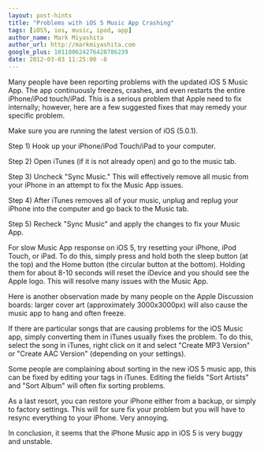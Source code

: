 ```yaml
---
layout: post-hints
title: "Problems with iOS 5 Music App Crashing"
tags: [iOS5, ios, music, ipod, app]
author_name: Mark Miyashita
author_url: http://markmiyashita.com
google_plus: 101180624276428786239
date: 2012-03-03 11:25:00 -8
---
```


Many people have been reporting problems with the updated iOS 5 Music App. The app continuously freezes, crashes, and even restarts the entire iPhone/iPod touch/iPad. This is a serious problem that Apple need to fix internally; however, here are a few suggested fixes that may remedy your specific problem.

Make sure you are running the latest version of iOS (5.0.1).

Step 1) Hook up your iPhone/iPod Touch/iPad to your computer.

Step 2) Open iTunes (if it is not already open) and go to the music tab.

Step 3) Uncheck "Sync Music." This will effectively remove all music from your iPhone in an attempt to fix the Music App issues. 

Step 4) After iTunes removes all of your music, unplug and replug your iPhone into the computer and go back to the Music tab.

Step 5) Recheck "Sync Music" and apply the changes to fix your Music App.

For slow Music App response on iOS 5, try resetting your iPhone, iPod Touch, or iPad. To do this, simply press and hold both the sleep button (at the top) and the Home button (the circular button at the bottom). Holding them for about 8-10 seconds will reset the iDevice and you should see the Apple logo. This will resolve many issues with the Music App.

Here is another observation made by many people on the Apple Discussion boards: larger cover art (approximately 3000x3000px) will also cause the music app to hang and often freeze.

If there are particular songs that are causing problems for the iOS Music app, simply converting them in iTunes usually fixes the problem. To do this, select the song in iTunes, right click on it and select "Create MP3 Version" or "Create AAC Version" (depending on your settings).

Some people are complaining about sorting in the new iOS 5 music app, this can be fixed by editing your tags in iTunes. Editing the fields "Sort Artists" and "Sort Album" will often fix sorting problems.

As a last resort, you can restore your iPhone either from a backup, or simply to factory settings. This will for sure fix your problem but you will have to resync everything to your iPhone. Very annoying.

In conclusion, it seems that the iPhone Music app in iOS 5 is very buggy and unstable.
